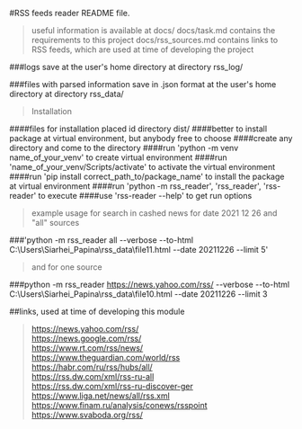 #RSS feeds reader README file.

>useful information is available at docs/
    docs/task.md contains the requirements to this project
    docs/rss_sources.md  contains links to RSS feeds, which are used at time of developing the project

###logs save at the user's home directory at directory rss_log/

###files with parsed information save in .json format at the user's home directory at directory rss_data/

>Installation

####files for installation placed id directory dist/
####better to install package at virtual environment, but anybody free to choose
####create any directory and come to the directory
####run 'python -m venv name_of_your_venv' to create virtual environment
####run 'name_of_your_venv/Scripts/activate' to activate the virtual environment
####run 'pip install correct_path_to/package_name' to install the package at virtual environment
####run 'python -m rss_reader', 'rss_reader', 'rss-reader' to execute
####use 'rss-reader --help' to get run options

>example usage for search in cashed news for date 2021 12 26 and "all" sources

###'python -m rss_reader all --verbose --to-html C:\Users\Siarhei_Papina\rss_data\file11.html --date 20211226 --limit 5'

>and for one source

###python -m rss_reader https://news.yahoo.com/rss/ --verbose --to-html C:\Users\Siarhei_Papina\rss_data\file10.html --date 20211226 --limit 3

##links, used at time of developing this module
>https://news.yahoo.com/rss/                     
https://news.google.com/rss/                    
https://www.rt.com/rss/news/                   
https://www.theguardian.com/world/rss           
https://habr.com/ru/rss/hubs/all/               
https://rss.dw.com/xml/rss-ru-all               
https://rss.dw.com/xml/rss-ru-discover-ger     
https://www.liga.net/news/all/rss.xml           
https://www.finam.ru/analysis/conews/rsspoint   
https://www.svaboda.org/rss/                   


